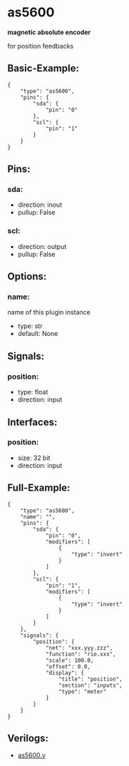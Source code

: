 # as5600
**magnetic absolute encoder**

for position feedbacks

## Basic-Example:
```
{
    "type": "as5600",
    "pins": {
        "sda": {
            "pin": "0"
        },
        "scl": {
            "pin": "1"
        }
    }
}
```

## Pins:
### sda:

 * direction: inout
 * pullup: False

### scl:

 * direction: output
 * pullup: False


## Options:
### name:
name of this plugin instance

 * type: str
 * default: None


## Signals:
### position:

 * type: float
 * direction: input


## Interfaces:
### position:

 * size: 32 bit
 * direction: input


## Full-Example:
```
{
    "type": "as5600",
    "name": "",
    "pins": {
        "sda": {
            "pin": "0",
            "modifiers": [
                {
                    "type": "invert"
                }
            ]
        },
        "scl": {
            "pin": "1",
            "modifiers": [
                {
                    "type": "invert"
                }
            ]
        }
    },
    "signals": {
        "position": {
            "net": "xxx.yyy.zzz",
            "function": "rio.xxx",
            "scale": 100.0,
            "offset": 0.0,
            "display": {
                "title": "position",
                "section": "inputs",
                "type": "meter"
            }
        }
    }
}
```

## Verilogs:
 * [as5600.v](as5600.v)
